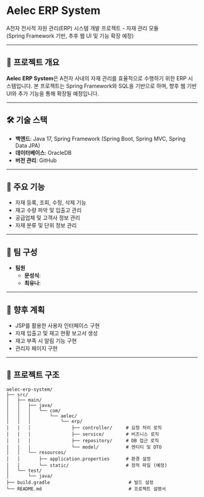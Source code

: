# Aelec ERP System

A전자 전사적 자원 관리(ERP) 시스템 개발 프로젝트 - 자재 관리 모듈  
(Spring Framework 기반, 추후 웹 UI 및 기능 확장 예정)

---

## 📌 프로젝트 개요

**Aelec ERP System**은 A전자 사내의 자재 관리를 효율적으로 수행하기 위한 ERP 시스템입니다. 본 프로젝트는 Spring Framework와 SQL을 기반으로 하며, 향후 웹 기반 UI와 추가 기능을 통해 확장될 예정입니다.

---

## 🛠️ 기술 스택

- **백엔드**: Java 17, Spring Framework (Spring Boot, Spring MVC, Spring Data JPA)
- **데이터베이스**: OracleDB
- **버전 관리**: GitHub

---

## 🔧 주요 기능

- 자재 등록, 조회, 수정, 삭제 기능
- 재고 수량 파악 및 입출고 관리
- 공급업체 및 고객사 정보 관리
- 자재 분류 및 단위 정보 관리

---

## 👥 팀 구성

- **팀원**
  - **문성식**: 
  - **최유나**: 
---

## 🚀 향후 계획

- JSP를 활용한 사용자 인터페이스 구현
- 자재 입출고 및 재고 현황 보고서 생성
- 재고 부족 시 알림 기능 구현
- 관리자 페이지 구현

---

## 📁 프로젝트 구조
```text
aelec-erp-system/
├── src/
│   ├── main/
│   │   ├── java/
│   │   │   └── com/
│   │   │       └── aelec/
│   │   │           └── erp/
│   │   │               ├── controller/     # 요청 처리 로직
│   │   │               ├── service/        # 비즈니스 로직
│   │   │               ├── repository/     # DB 접근 로직
│   │   │               └── model/          # 엔티티 및 DTO
│   │   └── resources/
│   │       ├── application.properties      # 환경 설정
│   │       └── static/                     # 정적 파일 (예정)
│   └── test/
│       └── java/
├── build.gradle                             # 빌드 설정
└── README.md                                # 프로젝트 설명서
